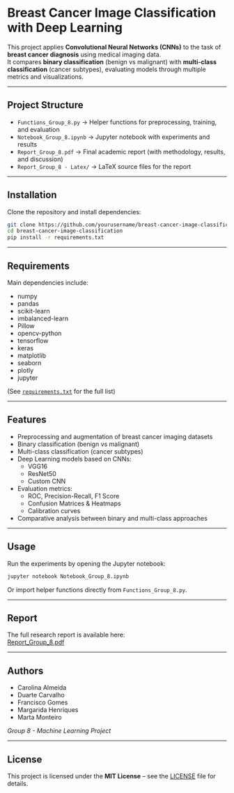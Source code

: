 # Breast Cancer Image Classification with Deep Learning

This project applies **Convolutional Neural Networks (CNNs)** to the task of **breast cancer diagnosis** using medical imaging data.  
It compares **binary classification** (benign vs malignant) with **multi-class classification** (cancer subtypes), evaluating models through multiple metrics and visualizations.

---

## Project Structure
- `Functions_Group_8.py` → Helper functions for preprocessing, training, and evaluation  
- `Notebook_Group_8.ipynb` → Jupyter notebook with experiments and results  
- `Report_Group_8.pdf` → Final academic report (with methodology, results, and discussion)  
- `Report_Group_8 - Latex/` → LaTeX source files for the report  

---

## Installation
Clone the repository and install dependencies:

```bash
git clone https://github.com/yourusername/breast-cancer-image-classification.git
cd breast-cancer-image-classification
pip install -r requirements.txt
```

---

## Requirements
Main dependencies include:

- numpy  
- pandas  
- scikit-learn  
- imbalanced-learn  
- Pillow  
- opencv-python  
- tensorflow  
- keras  
- matplotlib  
- seaborn  
- plotly  
- jupyter  

(See [`requirements.txt`](requirements.txt) for the full list)

---

## Features
- Preprocessing and augmentation of breast cancer imaging datasets  
- Binary classification (benign vs malignant)  
- Multi-class classification (cancer subtypes)  
- Deep Learning models based on CNNs:  
  - VGG16  
  - ResNet50  
  - Custom CNN  
- Evaluation metrics:  
  - ROC, Precision-Recall, F1 Score  
  - Confusion Matrices & Heatmaps  
  - Calibration curves  
- Comparative analysis between binary and multi-class approaches  

---

## Usage
Run the experiments by opening the Jupyter notebook:

```bash
jupyter notebook Notebook_Group_8.ipynb
```

Or import helper functions directly from `Functions_Group_8.py`.

---

## Report
The full research report is available here:  
[Report_Group_8.pdf](Report_Group_8.pdf)

---

## Authors
- Carolina Almeida  
- Duarte Carvalho  
- Francisco Gomes  
- Margarida Henriques  
- Marta Monteiro  

*Group 8 - Machine Learning Project*

---

## License
This project is licensed under the **MIT License** – see the [LICENSE](LICENSE) file for details.

